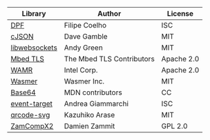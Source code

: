 Library|Author|License
-------|------|-------
[DPF](http://github.com/DISTRHO/DPF)|Filipe Coelho|ISC
[cJSON](https://github.com/DaveGamble/cJSON)|Dave Gamble|MIT
[libwebsockets](https://github.com/warmcat/libwebsockets)|Andy Green|MIT
[Mbed TLS](https://github.com/ARMmbed/mbedtls)|The Mbed TLS Contributors|Apache 2.0
[WAMR](https://github.com/bytecodealliance/wasm-micro-runtime)|Intel Corp.|Apache 2.0
[Wasmer](https://github.com/wasmerio/wasmer)|Wasmer Inc.|MIT
[Base64](https://developer.mozilla.org/en-US/docs/Glossary/Base64)|MDN contributors|CC
[event-target](https://github.com/ungap/event-target)|Andrea Giammarchi|ISC
[qrcode-svg](https://github.com/papnkukn/qrcode-svg)|Kazuhiko Arase|MIT
[ZamCompX2](https://github.com/zamaudio/zam-plugins)|Damien Zammit|GPL 2.0
